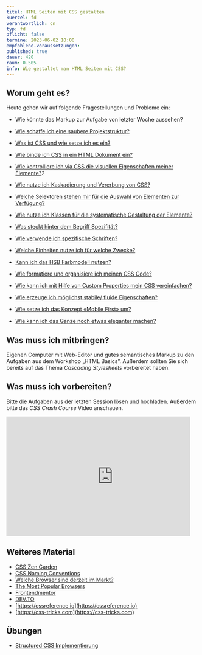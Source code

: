 ```yaml
---
titel: HTML Seiten mit CSS gestalten
kuerzel: fd
verantwortlich: cn
typ: fd
pflicht: false
termine: 2023-06-02 10:00
empfohlene-voraussetzungen: 
published: true
dauer: 420
raum: 0.505
info: Wie gestaltet man HTML Seiten mit CSS?
---
```


## Worum geht es?
Heute gehen wir auf folgende Fragestellungen und Probleme ein:

- Wie könnte das Markup zur Aufgabe von letzter Woche aussehen?
- [Wie schaffe ich eine saubere Projektstruktur?](https://developer.mozilla.org/en-US/docs/Learn/Getting_started_with_the_web/Dealing_with_files?retiredLocale=de)
- [Was ist CSS und wie setze ich es ein?](https://developer.mozilla.org/en-US/docs/Learn/CSS/First_steps/What_is_CSS)
- [Wie binde ich CSS in ein HTML Dokument ein?](https://developer.mozilla.org/en-US/docs/Learn/CSS/First_steps/Getting_started)
- [Wie kontrolliere ich via CSS die visuellen Eigenschaften meiner Elemente?](https://piccalil.li/blog/a-modern-css-reset)2
- [Wie nutze ich Kaskadierung und Vererbung von CSS?](https://developer.mozilla.org/de/docs/Learn/CSS/Building_blocks/Cascade_and_inheritance)
- [Welche Selektoren stehen mir für die Auswahl von Elementen zur Verfügung?](https://developer.mozilla.org/de/docs/Web/CSS/CSS_Selectors)
- [Wie nutze ich Klassen für die systematische Gestaltung der Elemente?](https://dev.to/clairecodes/reasons-not-to-use-ids-in-css-4ni4)
- [Was steckt hinter dem Begriff Spezifität?](https://developer.mozilla.org/de/docs/Web/CSS/Specificity)
- [Wie verwende ich spezifische Schriften?](https://developer.mozilla.org/en-US/docs/Learn/CSS/Styling_text/Web_fonts)
- [Welche Einheiten nutze ich für welche Zwecke?](https://developer.mozilla.org/en-US/docs/Learn/CSS/Building_blocks/Values_and_units)
- [Kann ich das HSB Farbmodell nutzen?](https://caniuse.com/?search=hsl)
- [Wie formatiere und organisiere ich meinen CSS Code?](https://marketplace.visualstudio.com/items?itemName=esbenp.prettier-vscode)
- [Wie kann ich mit Hilfe von Custom Properties mein CSS vereinfachen?](https://developer.mozilla.org/en-US/docs/Web/CSS/Using_CSS_custom_properties)

- [Wie erzeuge ich möglichst stabile/ fluide Eigenschaften?](https://developer.mozilla.org/en-US/docs/Learn/CSS/CSS_layout/Responsive_Design)
- [Wie setze ich das Konzept «Mobile First» um?](https://developer.mozilla.org/en-US/docs/Web/Progressive_web_apps/Responsive/Mobile_first)
- [Wie kann ich das Ganze noch etwas eleganter machen?](https://developer.mozilla.org/en-US/docs/Web/CSS/CSS_Transitions/Using_CSS_transitions)

## Was muss ich mitbringen?
Eigenen Computer mit Web-Editor und gutes semantisches Markup zu den Aufgaben aus dem Workshop „HTML Basics”. Außerdem sollten Sie sich bereits auf das Thema *Cascading Stylesheets* vorbereitet haben. 

## Was muss ich vorbereiten?
Bitte die Aufgaben aus der letzten Session lösen und hochladen. Außerdem bitte das *CSS Crash Course* Video anschauen.

<div class="columns">
<div class="column">
<div class="js-video">
<iframe width="560" height="315" src="https://www.youtube.com/embed/Tfjd5yzCaxk" frameborder="0" allow="accelerometer; autoplay; encrypted-media; gyroscope; picture-in-picture" allowfullscreen></iframe>
</div>
</div>
<div class="column">
<div class="js-video">
<!-- -->
</div>
</div>
</div>


## Weiteres Material
- [CSS Zen Garden](http://www.csszengarden.com)
- [CSS Naming Conventions](https://www.freecodecamp.org/news/css-naming-conventions-that-will-save-you-hours-of-debugging-35cea737d849/)
- [Welche Browser sind derzeit im Markt?](https://gs.statcounter.com/)
- [The Most Popular Browsers](https://www.w3schools.com/browsers/)
- [Frontendmentor](https://www.frontendmentor.io/solutions)
- [DEV.TO](https://dev.to/)
- [https://cssreference.io](https://cssreference.io)
- [https://css-tricks.com](https://css-tricks.com)


## Übungen
- [Structured CSS Implementierung](/mi-bachelor-webdevelopment/assignments/fd_02_structured-css/)
